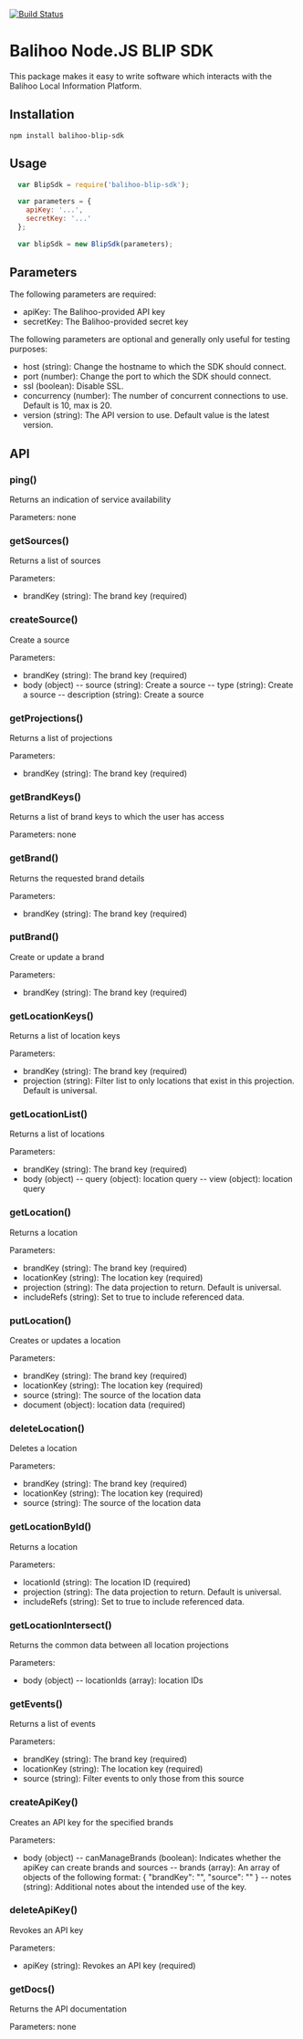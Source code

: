 [![Build Status](https://travis-ci.org/balihoo/balihoo-node-blip-sdk.svg?branch=master)](https://travis-ci.org/balihoo/balihoo-node-blip-sdk)
# Balihoo Node.JS BLIP SDK
This package makes it easy to write software which interacts with the Balihoo Local Information Platform.

## Installation
```
npm install balihoo-blip-sdk
```

## Usage
```javascript
  var BlipSdk = require('balihoo-blip-sdk');
  
  var parameters = {
    apiKey: '...',
    secretKey: '...'
  };
  
  var blipSdk = new BlipSdk(parameters);
```

## Parameters
The following parameters are required:
- apiKey:  The Balihoo-provided API key
- secretKey:  The Balihoo-provided secret key

The following parameters are optional and generally only useful for testing purposes:
- host (string):  Change the hostname to which the SDK should connect.
- port (number):  Change the port to which the SDK should connect.
- ssl (boolean):  Disable SSL.
- concurrency (number):  The number of concurrent connections to use.  Default is 10, max is 20.
- version (string):  The API version to use.  Default value is the latest version.

## API

### ping()
Returns an indication of service availability

Parameters: none

### getSources()
Returns a list of sources

Parameters:
- brandKey (string):  The brand key (required)

### createSource()
Create a source

Parameters:
- brandKey (string):  The brand key (required)
- body (object)
-- source (string): Create a source
-- type (string): Create a source
-- description (string): Create a source

### getProjections()
Returns a list of projections

Parameters:
- brandKey (string):  The brand key (required)

### getBrandKeys()
Returns a list of brand keys to which the user has access

Parameters: none

### getBrand()
Returns the requested brand details

Parameters:
- brandKey (string):  The brand key (required)

### putBrand()
Create or update a brand

Parameters:
- brandKey (string):  The brand key (required)

### getLocationKeys()
Returns a list of location keys

Parameters:
- brandKey (string):  The brand key (required)
- projection (string):  Filter list to only locations that exist in this projection.  Default is universal.

### getLocationList()
Returns a list of locations

Parameters:
- brandKey (string):  The brand key (required)
- body (object)
-- query (object): location query
-- view (object): location query

### getLocation()
Returns a location

Parameters:
- brandKey (string):  The brand key (required)
- locationKey (string):  The location key (required)
- projection (string):  The data projection to return.  Default is universal.
- includeRefs (string):  Set to true to include referenced data.

### putLocation()
Creates or updates a location

Parameters:
- brandKey (string):  The brand key (required)
- locationKey (string):  The location key (required)
- source (string):  The source of the location data
- document (object):  location data (required)

### deleteLocation()
Deletes a location

Parameters:
- brandKey (string):  The brand key (required)
- locationKey (string):  The location key (required)
- source (string):  The source of the location data

### getLocationById()
Returns a location

Parameters:
- locationId (string):  The location ID (required)
- projection (string):  The data projection to return.  Default is universal.
- includeRefs (string):  Set to true to include referenced data.

### getLocationIntersect()
Returns the common data between all location projections

Parameters:
- body (object)
-- locationIds (array): location IDs

### getEvents()
Returns a list of events

Parameters:
- brandKey (string):  The brand key (required)
- locationKey (string):  The location key (required)
- source (string):  Filter events to only those from this source

### createApiKey()
Creates an API key for the specified brands

Parameters:
- body (object)
-- canManageBrands (boolean): Indicates whether the apiKey can create brands and sources
-- brands (array): An array of objects of the following format: { "brandKey": "<brandKey>", "source": "<source>" }
-- notes (string): Additional notes about the intended use of the key.

### deleteApiKey()
Revokes an API key

Parameters:
- apiKey (string):  Revokes an API key (required)

### getDocs()
Returns the API documentation

Parameters: none
